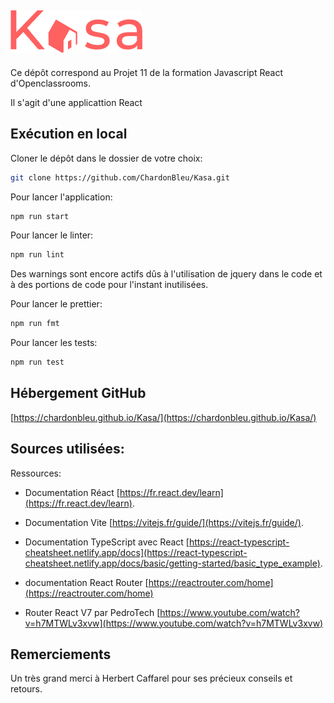 ## ![Kasa](public/logo.png)

Ce dépôt correspond au Projet 11 de la formation Javascript React d'Openclassrooms.

Il s'agit d'une applicattion React

## Exécution en local

Cloner le dépôt dans le dossier de votre choix:

```bash
git clone https://github.com/ChardonBleu/Kasa.git
```

Pour lancer l'application:

```bash
npm run start
```

Pour lancer le linter:

```bash
npm run lint
```

Des warnings sont encore actifs dûs à l'utilisation de jquery dans le code et à des portions de code pour l'instant inutilisées.

Pour lancer le prettier:

```bash
npm run fmt
```

Pour lancer les tests:

```bash
npm run test
```

## Hébergement GitHub

[https://chardonbleu.github.io/Kasa/](https://chardonbleu.github.io/Kasa/)

## Sources utilisées:

Ressources:

- Documentation Réact [https://fr.react.dev/learn](https://fr.react.dev/learn).  

- Documentation Vite [https://vitejs.fr/guide/](https://vitejs.fr/guide/).  

- Documentation TypeScript avec React [https://react-typescript-cheatsheet.netlify.app/docs](https://react-typescript-cheatsheet.netlify.app/docs/basic/getting-started/basic_type_example).  

- documentation React Router [https://reactrouter.com/home](https://reactrouter.com/home)  

- Router React V7 par PedroTech [https://www.youtube.com/watch?v=h7MTWLv3xvw](https://www.youtube.com/watch?v=h7MTWLv3xvw)  

## Remerciements

Un très grand merci à Herbert Caffarel pour ses précieux conseils et retours.
